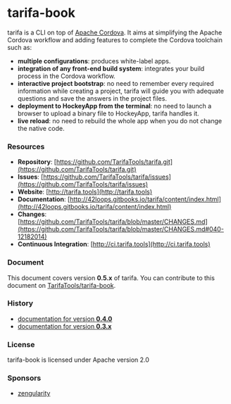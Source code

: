 # tarifa-book

tarifa is a CLI on top of [Apache Cordova](http://cordova.apache.org/).
It aims at simplifying the Apache Cordova workflow and adding features to complete the Cordova toolchain such as:

* **multiple configurations**: produces white-label apps.
* **integration of any front-end build system**: integrates your build process in the Cordova workflow.
* **interactive project bootstrap**: no need to remember every required information while creating a project, tarifa will guide you
with adequate questions and save the answers in the project files.
* **deployment to HockeyApp from the terminal**: no need to launch a browser to upload a binary file to HockeyApp, tarifa handles it.
* **live reload**: no need to rebuild the whole app when you do not change the native code.

### Resources

* **Repository**: [https://github.com/TarifaTools/tarifa.git](https://github.com/TarifaTools/tarifa.git)
* **Issues**: [https://github.com/TarifaTools/tarifa/issues](https://github.com/TarifaTools/tarifa/issues)
* **Website**: [http://tarifa.tools](http://tarifa.tools)
* **Documentation**: [http://42loops.gitbooks.io/tarifa/content/index.html](http://42loops.gitbooks.io/tarifa/content/index.html)
* **Changes**: [https://github.com/TarifaTools/tarifa/blob/master/CHANGES.md](https://github.com/TarifaTools/tarifa/blob/master/CHANGES.md#040-12182014)
* **Continuous Integration**: [http://ci.tarifa.tools](http://ci.tarifa.tools)

### Document

This document covers version **0.5.x** of tarifa. You can contribute to this document on [TarifaTools/tarifa-book](https://github.com/TarifaTools/tarifa-book.git).

### History

* [documentation for version **0.4.0**](https://github.com/TarifaTools/tarifa-book/tree/0.4.0)
* [documentation for version **0.3.x**](https://github.com/TarifaTools/tarifa-book/tree/0.3.0)

### License

tarifa-book is licensed under Apache version 2.0

### Sponsors

* [zengularity](http://zengularity.com)
